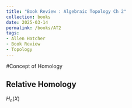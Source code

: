 ```yaml
---
title: "Book Review : Algebraic Topology Ch 2"
collection: books
date: 2025-03-14
permalink: /books/AT2
tags:
- Allen Hatcher
- Book Review
- Topology
---
```



#Concept of Homology

## Relative Homology

$H_n(X)$
